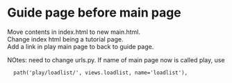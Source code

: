# Guide page before main page    
Move contents in index.html to new main.html.    
Change index html being a tutorial page.   
Add a link in play main page to back to guide page.   

NOtes: need to change urls.py. If name of main page now is called play, use   

      path('play/loadlist/', views.loadlist, name='loadlist'),
      
      
